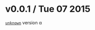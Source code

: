 v0.0.1 / Tue 07 2015
=======================
[`unknown`][0] version α

[0]: https://github.com/59naga/edgy.black/commits/